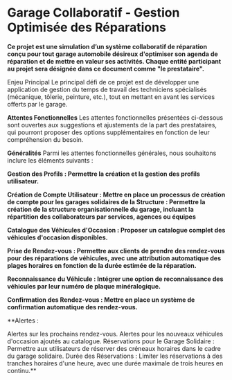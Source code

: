 # Garage Collaboratif - Gestion Optimisée des Réparations
**Ce projet est une simulation d’un système collaboratif de réparation conçu pour tout garage automobile désireux d'optimiser son agenda de réparation et de mettre en valeur ses activités. Chaque entité participant au projet sera désignée dans ce document comme "le prestataire".**

Enjeu Principal
Le principal défi de ce projet est de développer une application de gestion du temps de travail des techniciens spécialisés (mécanique, tôlerie, peinture, etc.), tout en mettant en avant les services offerts par le garage.

**Attentes Fonctionnelles**
Les attentes fonctionnelles présentées ci-dessous sont ouvertes aux suggestions et ajustements de la part des prestataires, qui pourront proposer des options supplémentaires en fonction de leur compréhension du besoin.

**Généralités**
Parmi les attentes fonctionnelles générales, nous souhaitons inclure les éléments suivants :

**Gestion des Profils : Permettre la création et la gestion des profils utilisateur.**

**Création de Compte Utilisateur : Mettre en place un processus de création de compte pour les garages solidaires
 de la Structure : Permettre la création de la structure organisationnelle du garage, incluant la répartition des collaborateurs par services, agences ou équipes**

**Catalogue des Véhicules d'Occasion : Proposer un catalogue complet des véhicules d'occasion disponibles.**

**Prise de Rendez-vous : Permettre aux clients de prendre des rendez-vous pour des réparations de véhicules, avec une attribution automatique des plages horaires en fonction de la durée estimée de la réparation.**

**Reconnaissance du Véhicule : Intégrer une option de reconnaissance des véhicules par leur numéro de plaque minéralogique.**

**Confirmation des Rendez-vous : Mettre en place un système de confirmation automatique des rendez-vous.**

**Alertes :

Alertes sur les prochains rendez-vous.
Alertes pour les nouveaux véhicules d'occasion ajoutés au catalogue.
Réservations pour le Garage Solidaire : Permettre aux utilisateurs de réserver des créneaux horaires dans le cadre du garage solidaire.
Durée des Réservations : Limiter les réservations à des tranches horaires d'une heure, avec une durée maximale de trois heures en continu.**
